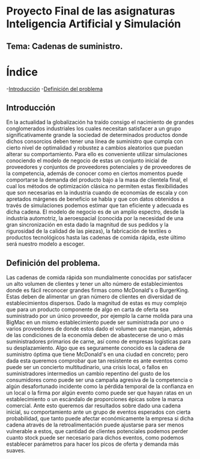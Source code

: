 # Proyecto Final de las asignaturas Inteligencia Artificial y Simulación 
## Tema: Cadenas de suministro.

# Índice 

-[Introducción](#Introducción)
-[Definición del problema](#definición-del-problema)


## Introducción
En la actualidad la globalización ha traído consigo el nacimiento de grandes conglomerados industriales
los cuales necesitan satisfacer a un grupo significativamente grande la sociedad de determinados productos
donde dichos consorcios deben tener una línea de suministro que cumpla con cierto nivel de optimalidad y
robustez a cambios aleatorios que puedan alterar su comportamiento. Para ello es conveniente utilizar simulaciones
conociendo el modelo de negocio de estas un conjunto inicial de proveedores y conjuntos de proveedores potenciales
y de proveedores de la competencia, además de conocer como en ciertos momentos puede comportarse la demanda del producto 
bajo a la masa de clientela final, el cual los métodos de optimización clásica no permiten estas flexibilidades 
que son necesarias en la industria cuando de economías de escala y con apretados márgenes de beneficio se habla y que 
con datos obtenidos a través de simulaciones podemos estimar que tan eficiente y adecuada es dicha cadena. 
El modelo de negocio es de un amplio espectro, desde la industria automotriz, la aeroespacial (conocida
por la necesidad de una gran sincronización en esta dado la magnitud de sus pedidos y la rigurosidad de la calidad de las piezas), 
la fabricación de textiles o productos tecnológicos hasta las cadenas de comida rápida, este último será nuestro modelo
a escoger.


## Definición del problema.
Las cadenas de comida rápida son mundialmente conocidas por satisfacer un alto volumen de clientes y tener 
un alto número de establecimientos donde es fácil reconocer grandes firmas como McDonald's o BurgerKing. Estas deben 
de alimentar un gran número de clientes en diversidad de establecimientos dispersos. Dado la magnitud de estas es muy 
complejo que para un producto componente de algo en carta de oferta sea suministrado por un único proveedor, por ejemplo
la carne molida para una BigMac en un mismo establecimiento puede ser suministrada por uno o varios proveedores
de donde estos dado el volumen que manejan, además de las condiciones de la economía deben de abastecerse de uno o más
suministradores primarios de carne, así como de empresas logísticas para su desplazamiento. Algo que es seguramente conocido
es la cadena de suministro óptima que tiene McDonald's en una ciudad en concreto; pero dada esta queremos comprobar que tan 
resistente es ante eventos como puede ser un concierto multitudinario, una crisis local, o fallos en suministradores intermedios
un cambio repentino del gusto de los consumidores como puede ser una campaña agresiva de la competencia o algún desafortunado incidente
como la pérdida temporal de la confianza en un local o la firma por algún evento como puede ser que hayan ratas en un establecimiento
o un escándalo de proporciones épicas sobre la marca comercial. Ante esto queremos dar resultados sobre dado una cadena inicial,
su comportamiento ante un grupo de eventos esperados con cierta probabilidad, que tanto puede afectar económicamente la empresa
si dicha cadena através de la retroalimentación puede ajustarse para ser menos vulnerable a estos, que cantidad de clientes potenciales podemos perder
cuanto stock puede ser necesario para dichos eventos, como podemos establecer parámetros para hacer los picos de oferta y demanda más suaves.









